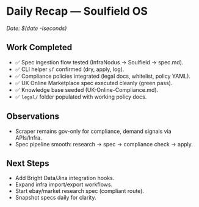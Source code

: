 # Daily Recap — Soulfield OS
_Date: $(date -Iseconds)_

## Work Completed
- ✅ Spec ingestion flow tested (InfraNodus → Soulfield → spec.md).
- ✅ CLI helper `sf` confirmed (dry, apply, log).
- ✅ Compliance policies integrated (legal docs, whitelist, policy YAML).
- ✅ UK Online Marketplace spec executed cleanly (green pass).
- ✅ Knowledge base seeded (UK-Online-Compliance.md).
- ✅ `legal/` folder populated with working policy docs.

## Observations
- Scraper remains gov-only for compliance, demand signals via APIs/Infra.
- Spec pipeline smooth: research → spec → compliance check → apply.

## Next Steps
- Add Bright Data/Jina integration hooks.
- Expand infra import/export workflows.
- Start ebay/market research spec (compliant route).
- Snapshot specs daily for clarity.
